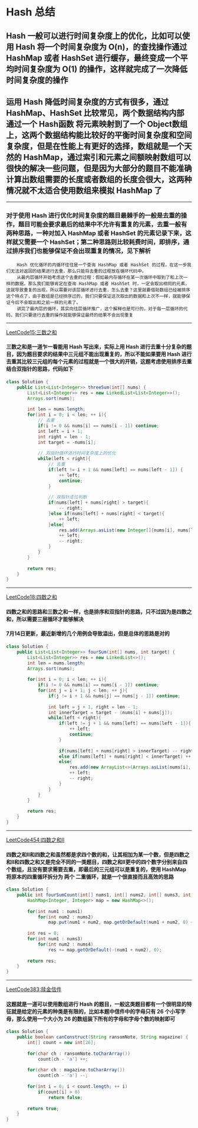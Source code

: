 # Hash 总结

## Hash 一般可以进行时间复杂度上的优化，比如可以使用 Hash 将一个时间复杂度为 O(n)，的查找操作通过 HashMap 或者 HashSet 进行缓存，最终变成一个平均时间复杂度为 O(1) 的操作，这样就完成了一次降低时间复杂度的操作

## 运用 Hash 降低时间复杂度的方式有很多，通过 HashMap、HashSet 比较常见，两个数据结构内部通过一个 Hash函数 将元素映射到了一个 Object数组上，这两个数据结构能比较好的平衡时间复杂度和空间复杂度，但是在性能上有更好的选择，数组就是一个天然的 HashMap，通过索引和元素之间额映射数组可以很快的解决一些问题，但是因为大部分的题目不能准确计算出数组需要的长度或者数组的长度会很大，这两种情况就不太适合使用数组来模拟 HashMap 了

---

### 对于使用 Hash 进行优化时间复杂度的题目最棘手的一般是去重的操作，题目可能会要求最后的结果中不允许有重复的元素，去重一般有两种思路，一种对加入 HashMap 或者 HashSet 的元素记录下来，这样就又需要一个 HashSet；第二种思路则比较耗费时间，即排序，通过排序我们也能够保证不会出现重复的情况，见下解析

```plain text
    Hash 优化循环的内循环往往是一个查询 HashMap 或者 HashSet 的过程，在这一步我们无法对返回的结果进行去重，那么只能将去重的过程放在循环代码中。
    从最内层循环开始考虑这个去重的过程：假如最内存循环在某一次循环中取到了和上次一样的数据，那么我们能够肯定在查询 HashMap 或者 HashSet 时，一定会取出相同的元素，这就导致重复的出现，所以需要对该层循环进行去重，怎么去重？这里就要借助数组已经被排序这个特点了，由于数组是已经排序过的，我们只要保证这次取出的数据和上次不一样，就能够保证今后不会取出和之前一样的元素了。
    讲完了最内层的循环，其实向往层循环推广，这个解释也是可行的，对于每一层循环的代码，我们只要进行去重的操作就能够保证最终的结果不会出现重复
```

---

[LeetCode15:三数之和](https://leetcode.com/problems/3sum/)

#### 三数之和是一道乍一看能用 Hash 写出来，实际上用 Hash 进行去重十分复杂的题目，因为题目要求的结果中三元组不能出现重复的，所以不能如果要用 Hash 进行去重其比较三元组的每个元素的过程就是一个很大的开销，这题考虑使用**排序去重**结合**双指针**的思路，代码如下

```java
class Solution {
    public List<List<Integer>> threeSum(int[] nums) {
        List<List<Integer>> res = new LinkedList<List<Integer>>();
        Arrays.sort(nums);
        
        int len = nums.length;
        for(int i = 0; i < len; ++ i){
            // 去重
            if(i != 0 && nums[i] == nums[i - 1]) continue;
            int left = i + 1;
            int right = len - 1;
            int target = -nums[i];
            
            // 双指针循环进行时间复杂度上的优化
            while(left < right){
                // 去重
                if(left != i + 1 && nums[left] == nums[left - 1]) {
                    ++ left;
                    continue;
                }
                
                // 双指针走位判断
                if(nums[left] + nums[right] > target){
                    -- right;
                }else if(nums[left] + nums[right] < target){
                    ++ left;
                }else{
                    res.add(Arrays.asList(new Integer[]{nums[i], nums[left], nums[right]}));
                    ++ left;
                    -- right;
                }
            }
        }
        
        return res;
    }
}
```

---

[LeetCode18:四数之和](https://leetcode.com/problems/4sum/)

#### 四数之和的思路和三数之和一样，也是排序和双指针的思路，只不过因为是四数之和，所以需要三层循环才能够解决

#### 7月14日更新，最近新增的几个用例会导致溢出，但是总体的思路是对的

```java
class Solution {
    public List<List<Integer>> fourSum(int[] nums, int target) {
        List<List<Integer>> res = new LinkedList<>();   
        int len = nums.length;
        Arrays.sort(nums);
        
        for(int i = 0; i < len; ++ i){
            if(i != 0 && nums[i] == nums[i - 1]) continue;
            for(int j = i + 1; j < len; ++ j){
                if(j != i + 1 && nums[j] == nums[j - 1]) continue;
                
                int left = j + 1, right = len - 1;
                int innerTarget = target - (nums[i] + nums[j]);
                while(left < right){
                    if(left != j + 1 && nums[left] == nums[left - 1]){
                        ++ left;
                        continue;
                    }
                    
                    if(nums[left] + nums[right] > innerTarget) -- right;
                    else if(nums[left] + nums[right] < innerTarget) ++ left;
                    else{
                        res.add(new ArrayList<>(Arrays.asList(nums[i], nums[j], nums[left], nums[right])));
                        ++ left;
                        -- right;
                    }
                }
            }
        }
        
        return res;
    }
}
```

---

[LeetCode454:四数之和Ⅱ](https://leetcode.com/problems/4sum-ii/)

#### 四数之和Ⅱ和四数之和虽然都是求四个数的和，让其相加为某一个数，但是四数之和Ⅱ和四数之和又是完全不同的一类题目，四数之和Ⅱ更中的四个数字分别来自四个数组，且没有要求需要去重，即最后的三元组可以是重复的，使用 HashMap 将原本的四重循环拆分为 两个 二重循环，就是一个很直接而且高效的思路

```java
class Solution {
    public int fourSumCount(int[] nums1, int[] nums2, int[] nums3, int[] nums4) {
        HashMap<Integer, Integer> map = new HashMap<>();
        
        for(int num1 : nums1)
            for(int num2 : nums2)
                map.put(num1 + num2, map.getOrDefault(num1 + num2, 0) + 1);
        
        int res = 0;
        for(int num1 : nums3)
            for(int num2 : nums4)
                res += map.getOrDefault(-(num1 + num2), 0);
        
        return res;
    }
}
```

---

[LeetCode383:赎金信件](https://leetcode.com/problems/ransom-note/)

#### 这题就是一道可以使用数组进行 Hash 的题目，一般这类题目都有一个很明显的特征就是给定的元素的种类是有限的，比如本题中信件中的字母只有 26 个小写字母，那么使用一个大小为 26 的数组装下所有的字母和字母个数的映射即可

```java
class Solution {
    public boolean canConstruct(String ransomNote, String magazine) {
        int[] count = new int[26];
        
        for(char ch : ransomNote.toCharArray())
            count[ch - 'a'] ++;
        
        for(char ch : magazine.toCharArray())
            count[ch - 'a'] --;
    
        for(int i = 0; i < count.length; ++ i)
            if(count[i] > 0)
                return false;
        
        return true;
    }
}
```

